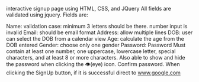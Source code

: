 interactive signup page using HTML, CSS, and JQuery
All fields are validated using jquery.
Fields are:

Name: validation case: minimum 3 letters should be there. number input is invalid
Email: should be email format
Address: allow multiple lines
DOB: user can select the DOB from a calendar view
Age: calculate the age from the DOB entered
Gender: choose only one gender
Password: Password Must contain at least one number, one uppercase, lowercase letter, special characters, and at least 8 or more characters.
Also able to show and hide the password when clicking the 👁(eye) icon.
Confirm password.
When clicking the SignUp button, if it is successful direct to www.google.com
